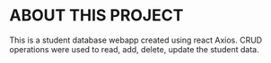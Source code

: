 # ABOUT THIS PROJECT
This is a student database webapp created using react Axios. CRUD operations were used to read, add, delete, update the student data.
